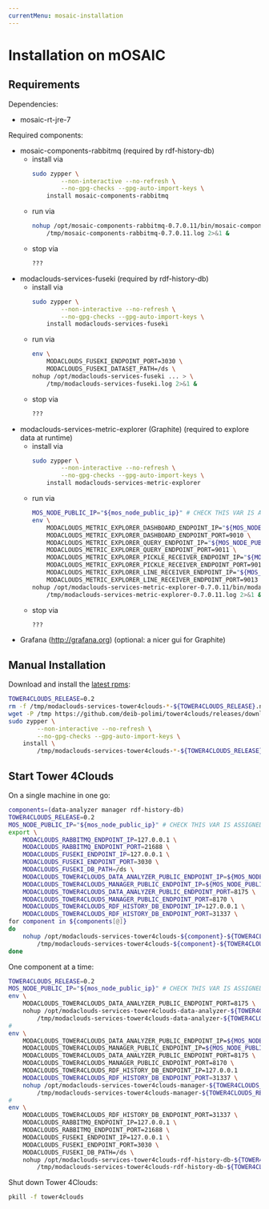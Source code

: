 ```yaml
---
currentMenu: mosaic-installation
---
```


# Installation on mOSAIC

## Requirements
Dependencies:
- mosaic-rt-jre-7

Required components:
- mosaic-components-rabbitmq (required by rdf-history-db)
	* install via
		```bash
		sudo zypper \
				--non-interactive --no-refresh \
				--no-gpg-checks --gpg-auto-import-keys \
			install mosaic-components-rabbitmq
		```
	* run via
		```bash
		nohup /opt/mosaic-components-rabbitmq-0.7.0.11/bin/mosaic-components-rabbitmq--run-component > \
			/tmp/mosaic-components-rabbitmq-0.7.0.11.log 2>&1 &
		```
	* stop via
		```bash
		???
		```
- modaclouds-services-fuseki (required by rdf-history-db)
	* install via
		```bash
		sudo zypper \
				--non-interactive --no-refresh \
				--no-gpg-checks --gpg-auto-import-keys \
			install modaclouds-services-fuseki
		```
	* run via
		```bash
		env \
			MODACLOUDS_FUSEKI_ENDPOINT_PORT=3030 \
			MODACLOUDS_FUSEKI_DATASET_PATH=/ds \
		nohup /opt/modaclouds-services-fuseki ... > \
			/tmp/modaclouds-services-fuseki.log 2>&1 &
		```
	* stop via
		```bash
		???
		```
- modaclouds-services-metric-explorer (Graphite) (required to explore data at runtime)
	* install via
		```bash
		sudo zypper \
				--non-interactive --no-refresh \
				--no-gpg-checks --gpg-auto-import-keys \
			install modaclouds-services-metric-explorer
		```
	* run via
		```bash
		MOS_NODE_PUBLIC_IP="${mos_node_public_ip}" # CHECK THIS VAR IS ASSIGNED
		env \
	        MODACLOUDS_METRIC_EXPLORER_DASHBOARD_ENDPOINT_IP="${MOS_NODE_PUBLIC_IP}" \
	        MODACLOUDS_METRIC_EXPLORER_DASHBOARD_ENDPOINT_PORT=9010 \
	        MODACLOUDS_METRIC_EXPLORER_QUERY_ENDPOINT_IP="${MOS_NODE_PUBLIC_IP}" \
	        MODACLOUDS_METRIC_EXPLORER_QUERY_ENDPOINT_PORT=9011 \
	        MODACLOUDS_METRIC_EXPLORER_PICKLE_RECEIVER_ENDPOINT_IP="${MOS_NODE_PUBLIC_IP}" \
	        MODACLOUDS_METRIC_EXPLORER_PICKLE_RECEIVER_ENDPOINT_PORT=9012 \
	        MODACLOUDS_METRIC_EXPLORER_LINE_RECEIVER_ENDPOINT_IP="${MOS_NODE_PUBLIC_IP}" \
	        MODACLOUDS_METRIC_EXPLORER_LINE_RECEIVER_ENDPOINT_PORT=9013 \
	    nohup /opt/modaclouds-services-metric-explorer-0.7.0.11/bin/modaclouds-services-metric-explorer--run-service > \
	    	/tmp/modaclouds-services-metric-explorer-0.7.0.11.log 2>&1 &
		```
	* stop via
		```bash
		???
		```
- Grafana (http://grafana.org) (optional: a nicer gui for Graphite)

## Manual Installation

Download and install the [latest rpms](https://github.com/deib-polimi/tower4clouds/releases):
```bash
TOWER4CLOUDS_RELEASE=0.2
rm -f /tmp/modaclouds-services-tower4clouds-*-${TOWER4CLOUDS_RELEASE}.noarch.rpm
wget -P /tmp https://github.com/deib-polimi/tower4clouds/releases/download/${TOWER4CLOUDS_RELEASE}/modaclouds-services-tower4clouds-{manager,data-analyzer,rdf-history-db}-${TOWER4CLOUDS_RELEASE}.noarch.rpm 
sudo zypper \
		--non-interactive --no-refresh \
		--no-gpg-checks --gpg-auto-import-keys \
   	install \
		/tmp/modaclouds-services-tower4clouds-*-${TOWER4CLOUDS_RELEASE}.noarch.rpm
```


## Start Tower 4Clouds
On a single machine in one go:
```bash
components=(data-analyzer manager rdf-history-db)
TOWER4CLOUDS_RELEASE=0.2
MOS_NODE_PUBLIC_IP="${mos_node_public_ip}" # CHECK THIS VAR IS ASSIGNED
export \
	MODACLOUDS_RABBITMQ_ENDPOINT_IP=127.0.0.1 \
	MODACLOUDS_RABBITMQ_ENDPOINT_PORT=21688 \
	MODACLOUDS_FUSEKI_ENDPOINT_IP=127.0.0.1 \
	MODACLOUDS_FUSEKI_ENDPOINT_PORT=3030 \
	MODACLOUDS_FUSEKI_DB_PATH=/ds \
	MODACLOUDS_TOWER4CLOUDS_DATA_ANALYZER_PUBLIC_ENDPOINT_IP=${MOS_NODE_PUBLIC_IP} \
	MODACLOUDS_TOWER4CLOUDS_MANAGER_PUBLIC_ENDPOINT_IP=${MOS_NODE_PUBLIC_IP} \
	MODACLOUDS_TOWER4CLOUDS_DATA_ANALYZER_PUBLIC_ENDPOINT_PORT=8175 \
	MODACLOUDS_TOWER4CLOUDS_MANAGER_PUBLIC_ENDPOINT_PORT=8170 \
	MODACLOUDS_TOWER4CLOUDS_RDF_HISTORY_DB_ENDPOINT_IP=127.0.0.1 \
	MODACLOUDS_TOWER4CLOUDS_RDF_HISTORY_DB_ENDPOINT_PORT=31337 \
for component in ${components[@]}
do
	nohup /opt/modaclouds-services-tower4clouds-${component}-${TOWER4CLOUDS_RELEASE}/bin/service-run.bash > \
		/tmp/modaclouds-services-tower4clouds-${component}-${TOWER4CLOUDS_RELEASE}.log 2>&1 &
done
```

One component at a time:
```bash
TOWER4CLOUDS_RELEASE=0.2
MOS_NODE_PUBLIC_IP="${mos_node_public_ip}" # CHECK THIS VAR IS ASSIGNED
env \
	MODACLOUDS_TOWER4CLOUDS_DATA_ANALYZER_PUBLIC_ENDPOINT_PORT=8175 \
	nohup /opt/modaclouds-services-tower4clouds-data-analyzer-${TOWER4CLOUDS_RELEASE}/bin/service-run.bash > \
		/tmp/modaclouds-services-tower4clouds-data-analyzer-${TOWER4CLOUDS_RELEASE}.log 2>&1 &
#
env \
	MODACLOUDS_TOWER4CLOUDS_DATA_ANALYZER_PUBLIC_ENDPOINT_IP=${MOS_NODE_PUBLIC_IP} \
	MODACLOUDS_TOWER4CLOUDS_MANAGER_PUBLIC_ENDPOINT_IP=${MOS_NODE_PUBLIC_IP} \
	MODACLOUDS_TOWER4CLOUDS_DATA_ANALYZER_PUBLIC_ENDPOINT_PORT=8175 \
	MODACLOUDS_TOWER4CLOUDS_MANAGER_PUBLIC_ENDPOINT_PORT=8170 \
	MODACLOUDS_TOWER4CLOUDS_RDF_HISTORY_DB_ENDPOINT_IP=127.0.0.1
	MODACLOUDS_TOWER4CLOUDS_RDF_HISTORY_DB_ENDPOINT_PORT=31337 \
	nohup /opt/modaclouds-services-tower4clouds-manager-${TOWER4CLOUDS_RELEASE}/bin/service-run.bash > \
		/tmp/modaclouds-services-tower4clouds-manager-${TOWER4CLOUDS_RELEASE}.log 2>&1 &
#
env \
	MODACLOUDS_TOWER4CLOUDS_RDF_HISTORY_DB_ENDPOINT_PORT=31337 \
	MODACLOUDS_RABBITMQ_ENDPOINT_IP=127.0.0.1 \
	MODACLOUDS_RABBITMQ_ENDPOINT_PORT=21688 \
	MODACLOUDS_FUSEKI_ENDPOINT_IP=127.0.0.1 \
	MODACLOUDS_FUSEKI_ENDPOINT_PORT=3030 \
	MODACLOUDS_FUSEKI_DB_PATH=/ds \
	nohup /opt/modaclouds-services-tower4clouds-rdf-history-db-${TOWER4CLOUDS_RELEASE}/bin/service-run.bash > \
		/tmp/modaclouds-services-tower4clouds-rdf-history-db-${TOWER4CLOUDS_RELEASE}.log 2>&1 &
```

Shut down Tower 4Clouds:
```bash
pkill -f tower4clouds
```